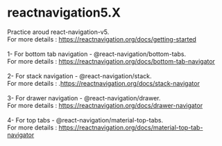 # reactnavigation5.X</br>
Practice aroud react-navigation-v5.<br/>
For more details : <a>https://reactnavigation.org/docs/getting-started</a><br/></br>
1- For bottom tab navigation - @react-navigation/bottom-tabs.</br>
For more details : <a>https://reactnavigation.org/docs/bottom-tab-navigator</a><br/></br>
2- For stack navigation - @react-navigation/stack.<br/>
For more details : <a>.https://reactnavigation.org/docs/stack-navigator</a><br/></br>
3- For drawer navigation - @react-navigation/drawer.<br/>
For more details : <a>https://reactnavigation.org/docs/drawer-navigator</a><br/></br>
4- For top tabs - @react-navigation/material-top-tabs.<br/>
For more details : <a>https://reactnavigation.org/docs/material-top-tab-navigator</a><br/></br>
